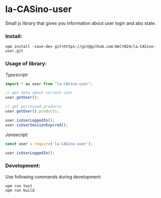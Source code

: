 # la-CASino-user

Small js library that gives you information about user login and abo state.

### Install:
    npm install -save-dev git+https://git@github.com:WeltN24/la-CASino-user.git

### Usage of library:

*Typescript*:
```ts
import * as user from "la-CASino-user";

// get data about current user
user.getUser();

// get purchased products 
user.getUser().products;

user.isUserLoggedIn();
user.isUserSessionExpired();
```

*Javascript*:
```js
const user = require('la-CASino-user');

user.isUserLoggedIn();
```

### Development:

Use following commands during development:

    npm run test
    npm run build
   

